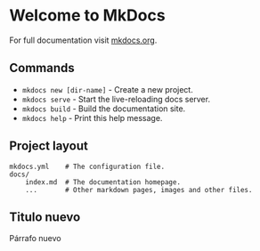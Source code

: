 # Welcome to MkDocsFor full documentation visit [mkdocs.org](http://mkdocs.org).## Commands* `mkdocs new [dir-name]` - Create a new project.* `mkdocs serve` - Start the live-reloading docs server.* `mkdocs build` - Build the documentation site.* `mkdocs help` - Print this help message.## Project layout    mkdocs.yml    # The configuration file.    docs/        index.md  # The documentation homepage.        ...       # Other markdown pages, images and other files.## Titulo nuevoPárrafo nuevo